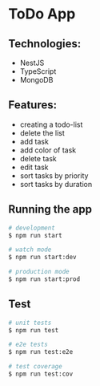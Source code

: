 # ToDo App

## Technologies:

- NestJS
- TypeScript
- MongoDB

## Features:

- creating a todo-list
- delete the list
- add task
- add color of task
- delete task
- edit task
- sort tasks by priority
- sort tasks by duration 

## Running the app

```bash
# development
$ npm run start

# watch mode
$ npm run start:dev

# production mode
$ npm run start:prod
```

## Test

```bash
# unit tests
$ npm run test

# e2e tests
$ npm run test:e2e

# test coverage
$ npm run test:cov

